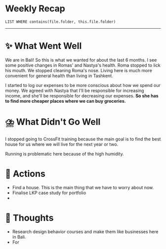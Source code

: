 # Weekly Recap
``` dataview
LIST WHERE contains(file.folder, this.file.folder)

```



---
# ✨ What Went Well

We are in Bali! So this is what we wanted for about the last 6 months. I see some positive changes in Romas' and Nastya's health. Roma stopped to lick his mouth. We stopped cleaning Roma's nose. 
Living here is much more convenient for general health than living in Tashkent. 

I started to log our expenses to be more conscious about how we spend our money. 
We agreed with Nastya that I'll be responsible for increasing income, and she'll be responsible for decreasing our expenses. **So she has to find more cheaper places where we can buy groceries.** 


#  ⛈️ What Didn't Go Well

I stopped going to CrossFit training because the main goal is to find the best house for us where we will live for the next year or two. 

Running is problematic here because of the high humidity.

# 💫 Actions
- Find a house. This is the main thing that we have to worry about now. 
- Finalise LKP case study for portfolio
- 



# 🤔 Thoughts 

- Research design behavior courses and make them like businesses here in Bali. 
- For 


